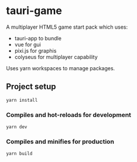 # tauri-game

A multiplayer HTML5 game start pack which uses:

- tauri-app to bundle
- vue for gui
- pixi.js for graphis
- colyseus for multiplayer capability

Uses yarn workspaces to manage packages.

## Project setup

```
yarn install
```

### Compiles and hot-reloads for development

```
yarn dev
```

### Compiles and minifies for production

```
yarn build
```
